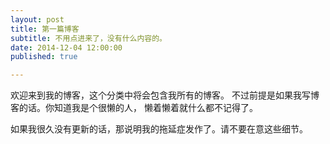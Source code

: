 ```yaml
---
layout: post
title: 第一篇博客
subtitle: 不用点进来了，没有什么内容的。
date: 2014-12-04 12:00:00
published: true

---
```


欢迎来到我的博客，这个分类中将会包含我所有的博客。
不过前提是如果我写博客的话。你知道我是个很懒的人，
懒着懒着就什么都不记得了。


如果我很久没有更新的话，那说明我的拖延症发作了。请不要在意这些细节。

